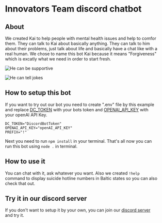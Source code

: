 # Innovators Team discord chatbot

## About
We created Kai to help people with mental health issues and help to comfor them. They can talk to Kai about basically anything. They can talk to him about their problems, just talk about life and basically have a chat like with a real human. We chose to name this bot Kai because it means "Forgiveness" which is excatly what we need in order to start fresh.

![He can be supportive](https://media.discordapp.net/attachments/987623575601180714/987856282415415326/unknown.png)

![He can tell jokes](https://media.discordapp.net/attachments/987623575601180714/987856373918355526/unknown.png?width=419&height=663)
## How to setup this bot

If you want to try out our bot you need to create ".env" file by this example and replace [DC_TOKEN](https://discord.com/developers/applications/) with your bots token and [OPENAI_API_KEY](https://openai.com/api/) with your openAI API Key.

```
DC_TOKEN="DiscordBotToken"
OPENAI_API_KEY="openAI_API_KEY"
PREFIX="!"
```

Next you need to run `npm install` in your terminal. That's all now you can run this bot using `node .` in terminal.

## How to use it
You can chat with it, ask whatever you want. Also we created `!help` command to display suicide hotline numbers in Baltic states so you can also check that out.

## Try it in our discord server
If you don't want to setup it by your own, you can join our [discord server](https://discord.gg/D7xdXpjMpA) and try it.